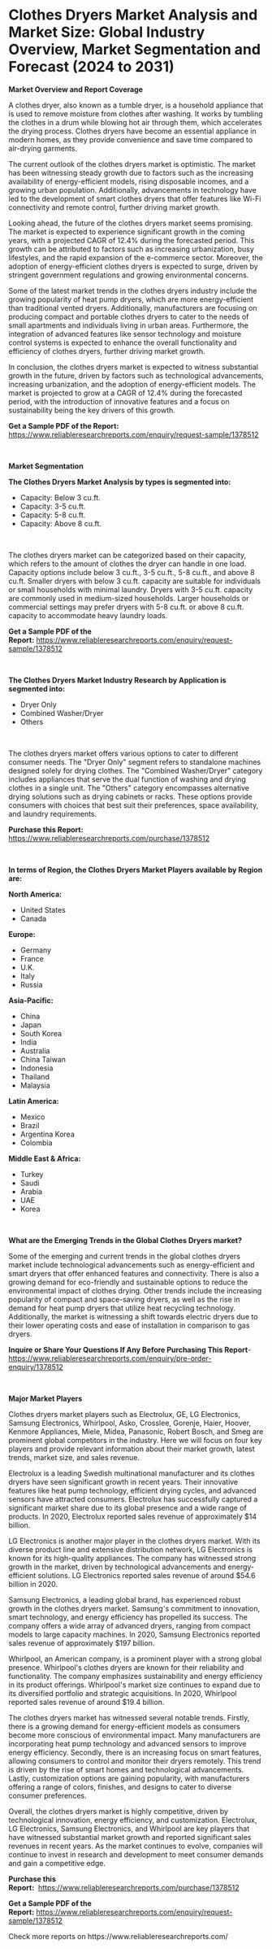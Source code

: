 <p><h1>Clothes Dryers Market Analysis and Market Size: Global Industry Overview, Market Segmentation and Forecast (2024 to 2031)</h1></p><p><strong>Market Overview and Report Coverage</strong></p>
<p><p>A clothes dryer, also known as a tumble dryer, is a household appliance that is used to remove moisture from clothes after washing. It works by tumbling the clothes in a drum while blowing hot air through them, which accelerates the drying process. Clothes dryers have become an essential appliance in modern homes, as they provide convenience and save time compared to air-drying garments.</p><p>The current outlook of the clothes dryers market is optimistic. The market has been witnessing steady growth due to factors such as the increasing availability of energy-efficient models, rising disposable incomes, and a growing urban population. Additionally, advancements in technology have led to the development of smart clothes dryers that offer features like Wi-Fi connectivity and remote control, further driving market growth.</p><p>Looking ahead, the future of the clothes dryers market seems promising. The market is expected to experience significant growth in the coming years, with a projected CAGR of 12.4% during the forecasted period. This growth can be attributed to factors such as increasing urbanization, busy lifestyles, and the rapid expansion of the e-commerce sector. Moreover, the adoption of energy-efficient clothes dryers is expected to surge, driven by stringent government regulations and growing environmental concerns.</p><p>Some of the latest market trends in the clothes dryers industry include the growing popularity of heat pump dryers, which are more energy-efficient than traditional vented dryers. Additionally, manufacturers are focusing on producing compact and portable clothes dryers to cater to the needs of small apartments and individuals living in urban areas. Furthermore, the integration of advanced features like sensor technology and moisture control systems is expected to enhance the overall functionality and efficiency of clothes dryers, further driving market growth.</p><p>In conclusion, the clothes dryers market is expected to witness substantial growth in the future, driven by factors such as technological advancements, increasing urbanization, and the adoption of energy-efficient models. The market is projected to grow at a CAGR of 12.4% during the forecasted period, with the introduction of innovative features and a focus on sustainability being the key drivers of this growth.</p></p>
<p><strong>Get a Sample PDF of the Report:</strong> <a href="https://www.reliableresearchreports.com/enquiry/request-sample/1378512">https://www.reliableresearchreports.com/enquiry/request-sample/1378512</a></p>
<p>&nbsp;</p>
<p><strong>Market Segmentation</strong></p>
<p><strong>The Clothes Dryers Market Analysis by types is segmented into:</strong></p>
<p><ul><li>Capacity: Below 3 cu.ft.</li><li>Capacity: 3-5 cu.ft.</li><li>Capacity: 5-8 cu.ft.</li><li>Capacity: Above 8 cu.ft.</li></ul></p>
<p>&nbsp;</p>
<p><p>The clothes dryers market can be categorized based on their capacity, which refers to the amount of clothes the dryer can handle in one load. Capacity options include below 3 cu.ft., 3-5 cu.ft., 5-8 cu.ft., and above 8 cu.ft. Smaller dryers with below 3 cu.ft. capacity are suitable for individuals or small households with minimal laundry. Dryers with 3-5 cu.ft. capacity are commonly used in medium-sized households. Larger households or commercial settings may prefer dryers with 5-8 cu.ft. or above 8 cu.ft. capacity to accommodate heavy laundry loads.</p></p>
<p><strong>Get a Sample PDF of the Report:</strong>&nbsp;<a href="https://www.reliableresearchreports.com/enquiry/request-sample/1378512">https://www.reliableresearchreports.com/enquiry/request-sample/1378512</a></p>
<p>&nbsp;</p>
<p><strong>The Clothes Dryers Market Industry Research by Application is segmented into:</strong></p>
<p><ul><li>Dryer Only</li><li>Combined Washer/Dryer</li><li>Others</li></ul></p>
<p>&nbsp;</p>
<p><p>The clothes dryers market offers various options to cater to different consumer needs. The "Dryer Only" segment refers to standalone machines designed solely for drying clothes. The "Combined Washer/Dryer" category includes appliances that serve the dual function of washing and drying clothes in a single unit. The "Others" category encompasses alternative drying solutions such as drying cabinets or racks. These options provide consumers with choices that best suit their preferences, space availability, and laundry requirements.</p></p>
<p><strong>Purchase this Report:</strong>&nbsp; <a href="https://www.reliableresearchreports.com/purchase/1378512">https://www.reliableresearchreports.com/purchase/1378512</a></p>
<p>&nbsp;</p>
<p><strong>In terms of Region, the Clothes Dryers Market Players available by Region are:</strong></p>
<p>
    <p> <strong> North America: </strong>
        <ul>
            <li>United States</li>
            <li>Canada</li>
        </ul>
        </p> 
    <p> <strong> Europe: </strong>
        <ul>
            <li>Germany</li>
            <li>France</li>
            <li>U.K.</li>
            <li>Italy</li>
            <li>Russia</li>
        </ul>
        </p> 
    <p> <strong> Asia-Pacific: </strong>
        <ul>
            <li>China</li>
            <li>Japan</li>
            <li>South Korea</li>
            <li>India</li>
            <li>Australia</li>
            <li>China Taiwan</li>
            <li>Indonesia</li>
            <li>Thailand</li>
            <li>Malaysia</li>
        </ul>
        </p> 
    <p> <strong> Latin America: </strong>
        <ul>
            <li>Mexico</li>
            <li>Brazil</li>
            <li>Argentina Korea</li>
            <li>Colombia</li>
        </ul>
        </p> 
    <p> <strong> Middle East & Africa: </strong>
        <ul>
            <li>Turkey</li>
            <li>Saudi</li>
            <li>Arabia</li>
            <li>UAE</li>
            <li>Korea</li>
        </ul>
    </p>
    </p>
<p>&nbsp;</p>
<p><strong>What are the Emerging Trends in the Global Clothes Dryers market?</strong></p>
<p><p>Some of the emerging and current trends in the global clothes dryers market include technological advancements such as energy-efficient and smart dryers that offer enhanced features and connectivity. There is also a growing demand for eco-friendly and sustainable options to reduce the environmental impact of clothes drying. Other trends include the increasing popularity of compact and space-saving dryers, as well as the rise in demand for heat pump dryers that utilize heat recycling technology. Additionally, the market is witnessing a shift towards electric dryers due to their lower operating costs and ease of installation in comparison to gas dryers.</p></p>
<p><strong>Inquire or Share Your Questions If Any Before Purchasing This Report</strong>- <a href="https://www.reliableresearchreports.com/enquiry/pre-order-enquiry/1378512">https://www.reliableresearchreports.com/enquiry/pre-order-enquiry/1378512</a></p>
<p>&nbsp;</p>
<p><strong>Major Market Players</strong></p>
<p><p>Clothes dryers market players such as Electrolux, GE, LG Electronics, Samsung Electronics, Whirlpool, Asko, Crosslee, Gorenje, Haier, Hoover, Kenmore Appliances, Miele, Midea, Panasonic, Robert Bosch, and Smeg are prominent global competitors in the industry. Here we will focus on four key players and provide relevant information about their market growth, latest trends, market size, and sales revenue.</p><p>Electrolux is a leading Swedish multinational manufacturer and its clothes dryers have seen significant growth in recent years. Their innovative features like heat pump technology, efficient drying cycles, and advanced sensors have attracted consumers. Electrolux has successfully captured a significant market share due to its global presence and a wide range of products. In 2020, Electrolux reported sales revenue of approximately $14 billion.</p><p>LG Electronics is another major player in the clothes dryers market. With its diverse product line and extensive distribution network, LG Electronics is known for its high-quality appliances. The company has witnessed strong growth in the market, driven by technological advancements and energy-efficient solutions. LG Electronics reported sales revenue of around $54.6 billion in 2020.</p><p>Samsung Electronics, a leading global brand, has experienced robust growth in the clothes dryers market. Samsung's commitment to innovation, smart technology, and energy efficiency has propelled its success. The company offers a wide array of advanced dryers, ranging from compact models to large capacity machines. In 2020, Samsung Electronics reported sales revenue of approximately $197 billion.</p><p>Whirlpool, an American company, is a prominent player with a strong global presence. Whirlpool's clothes dryers are known for their reliability and functionality. The company emphasizes sustainability and energy efficiency in its product offerings. Whirlpool's market size continues to expand due to its diversified portfolio and strategic acquisitions. In 2020, Whirlpool reported sales revenue of around $19.4 billion.</p><p>The clothes dryers market has witnessed several notable trends. Firstly, there is a growing demand for energy-efficient models as consumers become more conscious of environmental impact. Many manufacturers are incorporating heat pump technology and advanced sensors to improve energy efficiency. Secondly, there is an increasing focus on smart features, allowing consumers to control and monitor their dryers remotely. This trend is driven by the rise of smart homes and technological advancements. Lastly, customization options are gaining popularity, with manufacturers offering a range of colors, finishes, and designs to cater to diverse consumer preferences.</p><p>Overall, the clothes dryers market is highly competitive, driven by technological innovation, energy efficiency, and customization. Electrolux, LG Electronics, Samsung Electronics, and Whirlpool are key players that have witnessed substantial market growth and reported significant sales revenues in recent years. As the market continues to evolve, companies will continue to invest in research and development to meet consumer demands and gain a competitive edge.</p></p>
<p><strong>Purchase this Report:</strong>&nbsp;&nbsp;<a href="https://www.reliableresearchreports.com/purchase/1378512">https://www.reliableresearchreports.com/purchase/1378512</a></p>
<p></p>
<p><strong>Get a Sample PDF of the Report:</strong>&nbsp;<a href="https://www.reliableresearchreports.com/enquiry/request-sample/1378512">https://www.reliableresearchreports.com/enquiry/request-sample/1378512</a></p>
<p>Check more reports on https://www.reliableresearchreports.com/</p>